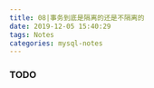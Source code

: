 ```yaml
---
title: 08|事务到底是隔离的还是不隔离的
date: 2019-12-05 15:40:29
tags: Notes
categories: mysql-notes 
---
```


### TODO